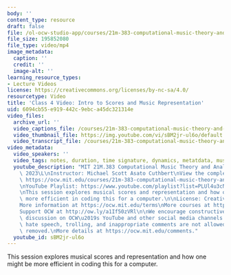 ```yaml
---
body: ''
content_type: resource
draft: false
file: /ol-ocw-studio-app/courses/21m-383-computational-music-theory-and-analysis-spring-2023/21m383-s23-lecture-4-feb-15_360p_16_9.mp4
file_size: 195852080
file_type: video/mp4
image_metadata:
  caption: ''
  credit: ''
  image-alt: ''
learning_resource_types:
- Lecture Videos
license: https://creativecommons.org/licenses/by-nc-sa/4.0/
resourcetype: Video
title: 'Class 4 Video: Intro to Scores and Music Representation'
uid: 6094cb55-e919-442c-9ebc-a45dc321314e
video_files:
  archive_url: ''
  video_captions_file: /courses/21m-383-computational-music-theory-and-analysis-spring-2023/1mw4C9CXSMWYlg3Snc440zcMkecrg-a4c_transcript.webvtt
  video_thumbnail_file: https://img.youtube.com/vi/sBM2jr-ul6o/default.jpg
  video_transcript_file: /courses/21m-383-computational-music-theory-and-analysis-spring-2023/1mw4C9CXSMWYlg3Snc440zcMkecrg-a4c_transcript.pdf
video_metadata:
  video_speakers: ''
  video_tags: notes, duration, time signature, dynamics, metatdata, musedata, ontology
  youtube_description: "MIT 21M.383 Computational Music Theory and Analysis Spring\
    \ 2023\L\nInstructor: Michael Scott Asato Cuthbert\nView the complete course:\
    \ https://ocw.mit.edu/courses/21m-383-computational-music-theory-and-analysis-spring-2023/\L\
    \nYouTube Playlist: https://www.youtube.com/playlist?list=PLUl4u3cNGP62vSB2sI0W8lQFKsmS2-A6R\n\
    \nThis session explores musical scores and representation and how one might be\
    \ more efficient in coding this for a computer.\n\nLicense: Creative Commons BY-NC-SA\n\
    More information at https://ocw.mit.edu/terms\nMore courses at https://ocw.mit.edu\n\
    Support OCW at http://ow.ly/a1If50zVRl\n\nWe encourage constructive comments and\
    \ discussion on OCW\u2019s YouTube and other social media channels. Personal attacks,\
    \ hate speech, trolling, and inappropriate comments are not allowed and may be\
    \ removed.\nMore details at https://ocw.mit.edu/comments."
  youtube_id: sBM2jr-ul6o
---
```

This session explores musical scores and representation and how one might be more efficient in coding this for a computer.